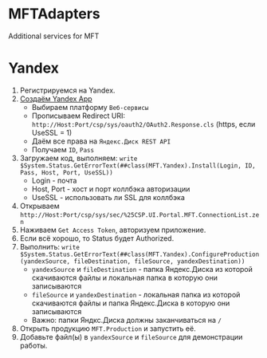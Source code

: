 # MFTAdapters
Additional services for MFT

# Yandex

1. Регистрируемся на Yandex.
2. [Создаём Yandex App](https://oauth.yandex.ru/client/new)
    - Выбираем платформу `Веб-сервисы`
    - Прописываем Redirect URI: `http://Host:Port/csp/sys/oauth2/OAuth2.Response.cls` (https, если UseSSL = 1)
    - Даём все права на `Яндекс.Диск REST API`
    - Получаем `ID`, `Pass`
3. Загружаем код, выполняем: `write $System.Status.GetErrorText(##class(MFT.Yandex).Install(Login, ID, Pass, Host, Port, UseSSL))`
    - Login - почта
    - Host, Port - хост и порт коллбэка авторизации
    - UseSSL - использовать ли SSL для коллбэка
4. Открываем `http://Host:Port/csp/sys/sec/%25CSP.UI.Portal.MFT.ConnectionList.zen`
5. Наживаем `Get Access Token`, авторизуем приложение.
6. Если всё хорошо, то Status будет Authorized.
7. Выполнить: `write $System.Status.GetErrorText(##class(MFT.Yandex).ConfigureProduction(yandexSource, fileDestination, fileSource, yandexDestination))`
    - `yandexSource` и `fileDestination` - папка Яндекс.Диска из которой скачиваются файлы и локальная папка в которую они записываются  
    - `fileSource` и `yandexDestination` - локальная папка из которой скачиваются файлы и папка Яндекс.Диска в которую они записываются 
    - Важно: папки Яндкс.Диска должны заканчиваться на `/`
8. Открыть продукцию `MFT.Production` и запустить её. 
9. Добавьте файл(ы) в `yandexSource` и `fileSource` для демонстрации работы.
